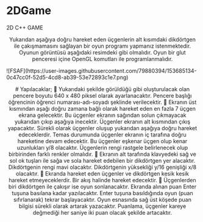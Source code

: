 # 2DGame
2D C++ GAME
<p style="text-align: center;"> Yukarıdan aşağıya doğru hareket eden üçgenlerin alt kısımdaki dikdörtgen ile çakışmamasını
sağlayan bir oyun programı yapmanız istenmektedir. Oyunun görüntüsü aşağıdaki resimdeki
gibi olmalıdır. Oyun bir glut penceresi içine OpenGL komutları ile programlanmalıdır. </p>
![FSAF](https://user-images.githubusercontent.com/79880394/153685134-0c47cc0f-52d5-4cd8-ab39-53e72893c1e7.png)
<p style="text-align: center;"> # Yapılacaklar;
 Yukarıdaki şekilde görüldüğü gibi oluşturulacak olan pencere boyutu 640 x 480 piksel
olarak ayarlanacaktır. Pencere başlığı öğrencinin öğrenci numarası-adı-soyadı şeklinde
verilecektir.
 Ekranın üst kısmından aşağı doğru zamana bağlı olarak hareket eden en fazla 7 üçgen
ekrana gelecektir. Bu üçgenler ekranın sağından solun çıkmayacak yukarıdan çıkıp
aşağıya inecektir. Üçgenler ekranın alt kısmından çıkış yapacaktır. Sürekli olarak
üçgenler oluşup yukarıdan aşağıya doğru hareket edeceklerdir. Temas durumunda
üçgenler ekranın iç tarafına doğru hareketine devam edecektir. Bu üçgenler eşkenar
üçgen olup kenar uzunlukları y/8 olacaktır. Üçgenlerin rengi rastgele belirlenecek olup
birbirinden farklı renkler olmalıdır.
 Ekranın alt tarafında klavyedeki sağ ve sol ok tuşları ile sağa ve sola hareket edebilen
bir dikdörtgen yer alacaktır. Dikdörtgenin rengi mavi olacaktır. Dikdörtgenin yüksekliği
y/16 genişliği x/8 olacaktır.
 Ekranda hareket eden üçgenler ve dikdörtgen kesik kesik hareket etmeyeceklerdir. Bir
akış halinde hareket edecektir.
 Üçgenlerden biri dikdörtgen ile çakışır ise oyun sonlanacaktır. Ekranda alınan puan
Enter tuşuna basılana kadar yazılacaktır. Enter tuşuna basıldığında oyun (puan
sıfırlanarak) tekrar başlayacaktır. Oyun esnasında sağ üst köşede puan bilgisi sürekli
olarak artarak yazacaktır. Puanlama, üçgenler kareye değmediği her saniye iki puan
olacak şekilde artacaktır. </p>

